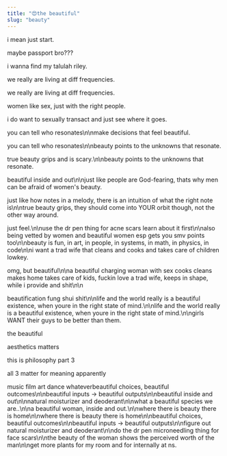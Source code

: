 ```yaml
---
title: "😍the beautiful"
slug: "beauty"
---
```


i mean just start.

maybe passport bro???

i wanna find my talulah riley.

we really are living at diff frequencies.

we really are living at diff frequencies.

women like sex, just with the right people.

i do want to sexually transact and just see where it goes.

you can tell who resonates\n\nmake decisions that feel beautiful.

you can tell who resonates\n\nbeauty points to the unknowns that resonate.

true beauty grips and is scary.\n\nbeauty points to the unknowns that resonate.

beautiful inside and out\n\njust like people are God-fearing, thats why men can be afraid of women's beauty.

just like how notes in a melody, there is an intuition of what the right note is\n\ntrue beauty grips, they should come into YOUR orbit though, not the other way around.

just feel.\n\nuse the dr pen thing for acne scars learn about it first\n\nalso being vetted by women and beautiful women esp gets you smv points too\n\nbeauty is fun, in art, in people, in systems, in math, in physics, in code\n\ni want a trad wife that cleans and cooks and takes care of children lowkey.

omg, but beautiful\n\na beautiful charging woman with sex cooks cleans makes home takes care of kids, fuckin love a trad wife, keeps in shape, while i provide and shit\n\n

beautification fung shui shit\n\nlife and the world really is a beautiful existence, when youre in the right state of mind.\n\nlife and the world really is a beautiful existence, when youre in the right state of mind.\n\ngirls WANT their guys to be better than them.

the beautiful

aesthetics matters

this is philosophy part 3


all 3 matter for meaning apparently

music film art dance whateverbeautiful choices, beautiful outcomes\n\nbeautiful inputs -> beautiful outputs\n\nbeautiful inside and out\n\nnatural moisturizer and deoderant\n\nwhat a beautiful species we are..\n\na beautiful woman, inside and out.\n\nwhere there is beauty there is home\n\nwhere there is beauty there is home\n\nbeautiful choices, beautiful outcomes\n\nbeautiful inputs -> beautiful outputs\n\nfigure out natural moisturizer and deoderant\n\ndo the dr pen microneedling thing for face scars\n\nthe beauty of the woman shows the perceived worth of the man\n\nget more plants for my room and for internally at ns.
